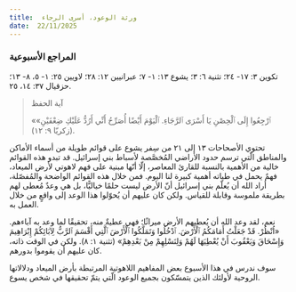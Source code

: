 ```yaml
---
title:  ورثة الوعود، أسرى الرجاء
date:  22/11/2025
---
```


### المراجع الأسبوعية
تكوين ٣: ١٧- ٢٤؛ تثنية ٦: ٣؛ يشوع ١٣: ١- ٧؛ عبرانيين ١٢: ٢٨؛ لاويين ٢٥: ١- ٥، ٨- ١٣؛ حزقيال ٣٧: ١٤، ٢٥.

> <p>آية الحفظ</p>
> «ٱرْجِعُوا إِلَى ٱلْحِصْنِ يَا أَسْرَى ٱلرَّجَاءِ. ٱلْيَوْمَ أَيْضًا أُصَرِّحُ أَنِّي أَرُدُّ عَلَيْكِ ضِعْفَيْنِ» (زكريّا ٩: ١٢).

تحتوي الأصحاحات ١٣ إلى ٢١ من سِفر يشوع على قوائم طويلة من أسماء الأماكن والمناطق الّتي ترسم حدود الأراضي المُخصَّصة لأسباط بني إسرائيل. قد تبدو هذه القوائم خالية من الأهمية بالنسبة للقارئ المعاصر، إلّا أنّها مبنية على فهم لاهوتي لأرض الميعاد، فهمٌ يحمل في طياته أهمية كبيرة لنا اليوم. فمن خلال هذه القوائم الواضحة والمُفصّلة، أراد الله أن يُعلّم بني إسرائيل أنّ الأرض ليست حلمًا خياليًّا، بل هي وعدٌ مُعطى لهم بطريقة ملموسة وقابلة للقياس. ولكن كان عليهم أن يُحوّلوا هذا الوعد إلى واقعٍ من خلال العمل به.

نعم، لقد وعد الله أن يُعطيهم الأرض ميراثًا؛ فهي عطيةٌ منه، تحقيقًا لما وعد به آباءهم. «اُنْظُرْ. قَدْ جَعَلْتُ أَمَامَكُمُ ٱلْأَرْضَ. ٱدْخُلُوا وَتَمَلَّكُوا ٱلْأَرْضَ ٱلَّتِي أَقْسَمَ ٱلرَّبُّ لِآبَائِكُمْ إِبْرَاهِيمَ وَإِسْحَاقَ وَيَعْقُوبَ أَنْ يُعْطِيَهَا لَهُمْ وَلِنَسْلِهِمْ مِنْ بَعْدِهِمْ» (تثنية ١: ٨). ولكن في الوقت ذاته، كان عليهم أن يقوموا بدورهم.

سوف ندرس في هذا الأسبوع بعض المفاهيم اللاهوتية المرتبطة بأرض الميعاد ودلالاتها الروحية لأولئك الذين يتمسّكون بجميع الوعود الّتي يتمّ تحقيقها في شخص يسوع.